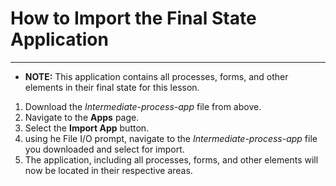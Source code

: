 # How to Import the Final State Application
---
* **NOTE:** This application contains all processes, forms, and other elements in their final state for this lesson. 

1. Download the _Intermediate-process-app_ file from above.
2. Navigate to the **Apps** page.
3. Select the **Import App** button.
4. using he File I/O prompt, navigate to the _Intermediate-process-app_ file you downloaded and select for import.
5. The application, including all processes, forms, and other elements will now be located in their respective areas.
